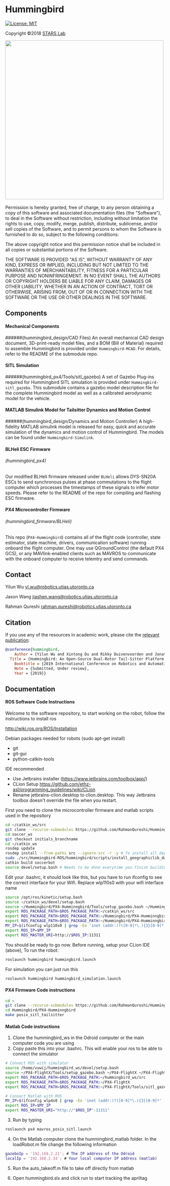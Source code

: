 # Hummingbird
 [![License: MIT](https://img.shields.io/badge/License-MIT-yellow.svg)](https://opensource.org/licenses/MIT)

Copyright &copy;2018 [STARS Lab](http://www.starslab.ca/)

<img src="http://www.starslab.ca/wp-content/themes/stars-lab/images/stars-logo.png" width="500">
<br><br>
Permission is hereby granted, free of charge, to any person obtaining a copy
of this software and associated documentation files (the "Software"), to deal
in the Software without restriction, including without limitation the rights
to use, copy, modify, merge, publish, distribute, sublicense, and/or sell
copies of the Software, and to permit persons to whom the Software is
furnished to do so, subject to the following conditions:

The above copyright notice and this permission notice shall be included in all
copies or substantial portions of the Software.

THE SOFTWARE IS PROVIDED "AS IS", WITHOUT WARRANTY OF ANY KIND, EXPRESS OR
IMPLIED, INCLUDING BUT NOT LIMITED TO THE WARRANTIES OF MERCHANTABILITY,
FITNESS FOR A PARTICULAR PURPOSE AND NONINFRINGEMENT. IN NO EVENT SHALL THE
AUTHORS OR COPYRIGHT HOLDERS BE LIABLE FOR ANY CLAIM, DAMAGES OR OTHER
LIABILITY, WHETHER IN AN ACTION OF CONTRACT, TORT OR OTHERWISE, ARISING FROM,
OUT OF OR IN CONNECTION WITH THE SOFTWARE OR THE USE OR OTHER DEALINGS IN THE
SOFTWARE.

## Components

#### Mechanical Components
######(hummingbird_design/CAD Files)
An overall mechanical CAD design document, 3D-print-ready model files, and a BOM (Bill of Material) required to assemble Hummingbird is provided under `Hummingbird-MCAD`. For details, refer to the README of the submodule repo.

#### SITL Simulation
######(hummingbird_px4/Tools/sitl_gazebo)
A set of Gazebo Plug-ins required for Hummingbird SITL simulation is provided under `Hummingbird-sitl_gazebo`. This submodule contains a gazebo model description file for the complete Hummingbird model as well as a calibrated aerodynamic model for the vehicle.

#### MATLAB Simulink Model for Tailsitter Dynamics and Motion Control
######(hummingbird_design/Dynamics and Motion Controller)
A high-fidelity MATLAB simulink model is released for easy, quick and accurate simulation of the dynamics and motion control of Hummingbird. The models can be found under `Hummingbird-Simulink`.

#### BLHeli ESC Firmware
###### (hummingbird_px4)
Our modified BLHeli firmware released under `BLHeli` allows DYS-SN20A ESCs to send synchronous pulses at phase commutations to the flight computer which processes the timestamps of these signals to infer motor speeds. Please refer to the README of the repo for compiling and flashing ESC firmware. 

#### PX4 Microcontroller Firmware
###### (hummingbird_firmware/BLHeli)
This repo (`PX4-Hummingbird`) contains all of the flight code (controller, state estimator, state machine, drivers, communication software) running onboard the flight computer. One may use QGroundControl (the default PX4 GCS), or any MAVlink-enabled clients such as MAVROS to communicate with the onboard computer to receive telemtry and send commands.

## Contact
Yilun Wu  <yl.wu@robotics.utias.utoronto.ca>

Jason Wang <jiashen.wang@robotics.utias.utoronto.ca>

Rahman Qureshi <rahman.qureshi@robotics.utias.utoronto.ca>
  
## Citation
If you use any of the resources in academic work, please cite the [relevant publication](TBA): 

```bibtex
@conference{hummingbird,
	Author = {Yilun Wu and Xintong Du and Rikky Duivenvoorden and Jonathan Kelly},
  Title = {Hummingbird: An Open-Source Dual-Rotor Tail-Sitter Platform for Research and Education},
	Booktitle = {2019 International Conference on Robotics and Automation (ICRA)},
	Note = {Submitted, Under review},
	Year = {2019}}
```

## Documentation

#### ROS Software Code Instructions
Welcome to the software repository, to start working on the robot, follow the instructions to install ros

http://wiki.ros.org/ROS/Installation

Debian packages needed for robots (sudo apt-get install)
- git
- git-gui
- python-catkin-tools

IDE recommended
- Use Jetbrains installer (https://www.jetbrains.com/toolbox/app/)
- CLion Setup https://github.com/ethz-asl/programming_guidelines/wiki/CLion
- Rename jetbrains-clion.desktop to clion.desktop. This way Jetbrains toolbox doesn't override the file when you restart.

First you need to clone the microcontroller firmware and matlab scripts used in the repository

```bash
cd ~/catkin_ws/src
git clone --recurse-submodules https://github.com/RahmanQureshi/Hummingbird-ROS #  To clone the repository
cd soccer_ws
git checkout initials_branchname
cd ~/catkin_ws
rosdep update
rosdep install --from-paths src --ignore-src -r -y # To install all dependencies
sudo ./src/Hummingbird-ROS/hummingbird/scripts/install_geographiclib_datasets.sh # For MAVROS to work
catkin build soccerbot
source devel/setup.bash # Needs to be done everytime you finish building
```

Edit your .bashrc, it should look like this, but you have to run ifconfig to see the correct interface for your Wifi. Replace wlp110s0 with your wifi interface name

```bash
source /opt/ros/kinetic/setup.bash
source ~/catkin_ws/devel/setup.bash
source ~/Hummingbird/PX4-Humminngbird/Tools/setup_gazebo.bash ~/Hummingbird/PX4-Humminngbird ~/Hummingbird/PX4-Humminngbird/build_posix_sitl_tailsitter
export ROS_PACKAGE_PATH=$ROS_PACKAGE_PATH:~/catkin_ws/src
export ROS_PACKAGE_PATH=$ROS_PACKAGE_PATH:~/Hummingbird/PX4-Humminngbird/
export ROS_PACKAGE_PATH=$ROS_PACKAGE_PATH:~/Hummingbird/PX4-Humminngbird/Tools/sitl_gazebo
MY_IP=$(ifconfig wlp110s0 | grep -Eo 'inet (addr:)?([0-9]*\.){3}[0-9]*' | grep -Eo '([0-9]*\.){3}[0-9]*' | grep -v '127.0.0.1')
export ROS_IP=$MY_IP
export ROS_MASTER_URI=http://$ROS_IP:11311
```

You should be ready to go now. Before running, setup your CLion IDE (above),  To run the robot:

```bash
roslaunch hummingbird hummingbird.launch
```

For simulation you can just run this

```bash
roslaunch hummingbird hummingbird_simulation.launch
```
#### PX4 Firmware Code instructions

```bash
cd ~
git clone --recurse-submodules https://github.com/RahmanQureshi/Hummingbird #  To clone the repository
cd Hummingbird/PX4-Humminngbird
make posix_sitl_tailsitter
```

#### Matlab Code instructions

1. Clone the hummingbird_ws in the Odroid computer or the main computer code you are using
2. Copy paste this into your .bashrc. This will enable your ros to be able to connect the simulator
```sh
# Connect ROS with simulator
source /home/vuwij/hummingbird_ws/devel/setup.bash
source ~/PX4-FlightX/Tools/setup_gazebo.bash ~/PX4-FlightX ~/PX4-FlightX/build_posix_sitl_tailsitter
export ROS_PACKAGE_PATH=$ROS_PACKAGE_PATH:~/hummingbird_ws/src
export ROS_PACKAGE_PATH=$ROS_PACKAGE_PATH:~/PX4-FlightX
export ROS_PACKAGE_PATH=$ROS_PACKAGE_PATH:~/PX4-FlightX/Tools/sitl_gazebo

# Connect Matlab with ROS
MY_IP=$(ifconfig wlp4s0 | grep -Eo 'inet (addr:)?([0-9]*\.){3}[0-9]*' | grep -Eo '([0-9]*\.){3}[0-9]*' | grep -v '127.0.0.1')
export ROS_IP=$MY_IP
export ROS_MASTER_URI="http://"$ROS_IP":11311"
```
3. Run by typing
```sh
roslaunch px4 mavros_posix_sitl.launch
```
4. On the Matlab computer clone the hummingbird_matlab folder. In the loadRobot.m file change the following information
```matlab
gazeboIp = '192.168.2.21'; # The IP address of the Odroid
localIp = '192.168.2.14'; # Your local computer IP address (matlab)
```
5. Run the auto_takeoff.m file to take off directly from matlab

6. Open hummingbird.slx and click run to start tracking the apriltag